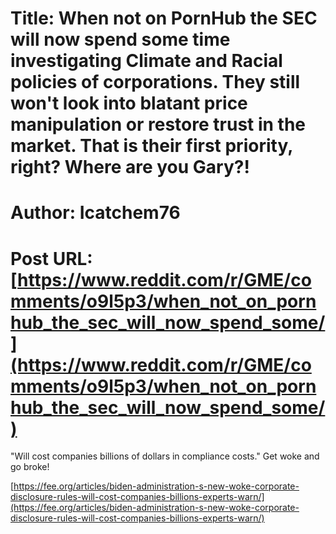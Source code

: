 # Title: When not on PornHub the SEC will now spend some time investigating Climate and Racial policies of corporations. They still won't look into blatant price manipulation or restore trust in the market. That is their first priority, right? Where are you Gary?!
# Author: Icatchem76
# Post URL: [https://www.reddit.com/r/GME/comments/o9l5p3/when_not_on_pornhub_the_sec_will_now_spend_some/](https://www.reddit.com/r/GME/comments/o9l5p3/when_not_on_pornhub_the_sec_will_now_spend_some/)


"Will cost companies billions of dollars in compliance costs." Get woke and go broke!

[https://fee.org/articles/biden-administration-s-new-woke-corporate-disclosure-rules-will-cost-companies-billions-experts-warn/](https://fee.org/articles/biden-administration-s-new-woke-corporate-disclosure-rules-will-cost-companies-billions-experts-warn/)